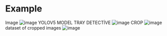 # Example
Image
![image](https://user-images.githubusercontent.com/98642809/205488227-ae00a212-6309-44ef-a586-96d2e5e35609.png)
YOLOV5 MODEL TRAY DETECTİVE
![image](https://user-images.githubusercontent.com/98642809/205488259-1ebe3d81-33fb-42c6-b9e5-040433cefb66.png)
CROP 
![image](https://user-images.githubusercontent.com/98642809/205488302-4e8424c6-f9ee-47f7-8a89-7fbf482d97e5.png)
dataset of cropped images
![image](https://user-images.githubusercontent.com/98642809/205488435-4b771723-ebf1-4f21-9860-60ba85a32593.png)
